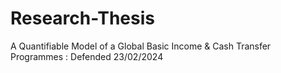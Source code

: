 # Research-Thesis
A Quantifiable Model of a Global Basic Income &amp;  Cash Transfer Programmes
: Defended 23/02/2024
